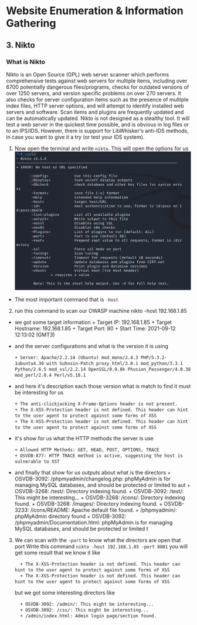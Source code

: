 # Website Enumeration & Information Gathering

## 3. Nikto

### What is Nikto

Nikto is an Open Source (GPL) web server scanner which performs comprehensive tests against web servers for multiple items, including over 6700 potentially dangerous files/programs, checks for outdated versions of over 1250 servers, and version specific problems on over 270 servers. It also checks for server configuration items such as the presence of multiple index files, HTTP server options, and will attempt to identify installed web servers and software. Scan items and plugins are frequently updated and can be automatically updated.
Nikto is not designed as a stealthy tool. It will test a web server in the quickest time possible, and is obvious in log files or to an IPS/IDS. However, there is support for LibWhisker's anti-IDS methods, in case you want to give it a try (or test your IDS system).

1. Now open the terminal and write `nikto`.
   This will open the options for us
   ![nikto](./img/nikto-1.png)

- The most important command that is `-host`

2. run this command to scan our OWASP machine
   nikto -host 192.168.1.85

- we got some target information 
      + Target IP: 192.168.1.85 + Target Hostname: 192.168.1.85 
      + Target Port: 80 + Start Time: 2021-09-12 12:13:02 (GMT3)

- and the server configurations and what is the version it is using 

      + Server: Apache/2.2.14 (Ubuntu) mod_mono/2.4.3 PHP/5.3.2-1ubuntu4.30 with Suhosin-Patch proxy_html/3.0.1 mod_python/3.3.1 Python/2.6.5 mod_ssl/2.2.14 OpenSSL/0.9.8k Phusion_Passenger/4.0.38 mod_perl/2.0.4 Perl/v5.10.1

- and here it's description each those version what is match to find it must be interesting for us 

      + The anti-clickjacking X-Frame-Options header is not present. 
      + The X-XSS-Protection header is not defined. This header can hint to the user agent to protect against some forms of XSS 
      + The X-XSS-Protection header is not defined. This header can hint to the user agent to protect against some forms of XSS

- it's show for us what the HTTP methods the server is use 

      + Allowed HTTP Methods: GET, HEAD, POST, OPTIONS, TRACE 
      + OSVDB-877: HTTP TRACE method is active, suggesting the host is vulnerable to XST

- and finally that show for us outputs about what is the directors 
      + OSVDB-3092: /phpmyadmin/changelog.php: phpMyAdmin is for managing MySQL databases, and should be protected or limited to aut 
      + OSVDB-3268: /test/: Directory indexing found. 
      + OSVDB-3092: /test/: This might be interesting... 
      + OSVDB-3268: /icons/: Directory indexing found. 
      + OSVDB-3268: /images/: Directory indexing found. 
      + OSVDB-3233: /icons/README: Apache default file found. 
      + /phpmyadmin/: phpMyAdmin directory found 
      + OSVDB-3092: /phpmyadmin/Documentation.html: phpMyAdmin is for managing MySQL databases, and should be protected or limited t

3. We can scan with the `-port` to know what the directors are open that port
   Write this command `nikto -host 192.168.1.85 -port 8081`
   you will get some result that we know it like 

         + The X-XSS-Protection header is not defined. This header can hint to the user agent to protect against some forms of XSS 
         + The X-XSS-Protection header is not defined. This header can hint to the user agent to protect against some forms of XSS

   but we got some interesting directors like 

         + OSVDB-3092: /admin/: This might be interesting... 
         + OSVDB-3092: /css/: This might be interesting... 
         + /admin/index.html: Admin login page/section found.
